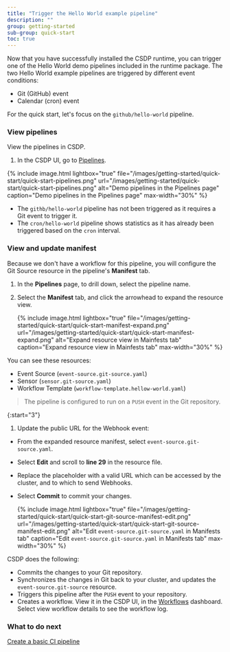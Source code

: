 ```yaml
---
title: "Trigger the Hello World example pipeline"
description: ""
group: getting-started
sub-group: quick-start
toc: true
---
```


Now that you have successfully installed the CSDP runtime, you can trigger one of the Hello World demo pipelines included in the runtime package.
The two Hello World example pipelines are triggered by different event conditions:
* Git (GitHub) event 
* Calendar (cron) event

For the quick start, let's focus on the `github/hello-world` pipeline.

### View pipelines
View the pipelines in CSDP. 
1. In the CSDP UI, go to [Pipelines]((https://g.codefresh.io/2.0/pipelines){:target="\_blank"}). 

  {% include 
   image.html 
   lightbox="true" 
   file="/images/getting-started/quick-start/quick-start-pipelines.png" 
   url="/images/getting-started/quick-start/quick-start-pipelines.png" 
   alt="Demo pipelines in the Pipelines page" 
   caption="Demo pipelines in the Pipelines page"
   max-width="30%" 
   %}  

   * The `githb/hello-world` pipeline has not been triggered as it requires a Git event to trigger it. 
   * The `cron/hello-world` pipeline shows statistics as it has already been triggered based on the `cron` interval.  

### View and update manifest
Because we don't have a workflow for this pipeline, you will configure the Git Source resource in the pipeline's **Manifest** tab.
1. In the **Pipelines** page, to drill down, select the pipeline name.
1. Select the **Manifest** tab, and click the arrowhead to expand the resource view.
  
   {% include 
   image.html 
   lightbox="true" 
   file="/images/getting-started/quick-start/quick-start-manifest-expand.png" 
   url="/images/getting-started/quick-start/quick-start-manifest-expand.png" 
   alt="Expand resource view in Mainfests tab" 
   caption="Expand resource view in Mainfests tab"
   max-width="30%" 
   %} 
  
  You can see these resources:    

  * Event Source (`event-source.git-source.yaml`)
  * Sensor (`sensor.git-source.yaml`)
  * Workflow Template (`workflow-template.hellow-world.yaml`)  


  > The pipeline is configured to run on a `PUSH` event in the Git repository.

{:start="3"}
1. Update the public URL for the Webhook event:
  * From the expanded resource manifest, select `event-source.git-source.yaml`.
  * Select **Edit** and scroll to **line 29** in the resource file.    
  * Replace the placeholder with a valid URL which can be accessed by the cluster, and to which to send Webhooks. 
  * Select **Commit** to commit your changes.  
  
     {% include 
    image.html 
   lightbox="true" 
   file="/images/getting-started/quick-start/quick-start-git-source-manifest-edit.png" 
   url="/images/getting-started/quick-start/quick-start-git-source-manifest-edit.png" 
   alt="Edit `event-source.git-source.yaml` in Manifests tab" 
   caption="Edit `event-source.git-source.yaml` in Manifests tab"
   max-width="30%" 
    %} 

CSDP does the following:
* Commits the changes to your Git repository.
* Synchronizes the changes in Git back to your cluster, and updates the `event-source.git-source` resource.
* Triggers this pipeline after the `PUSH` event to your repository.
* Creates a workflow. View it in the CSDP UI, in the [Workflows]((https://g.codefresh.io/2.0/workflows){:target="\_blank"}) dashboard.  
  Select view workflow details to see the workflow log. 

### What to do next
[Create a basic CI pipeline]({{site.baseurl}}/docs/getting-started/quick-start/create-ci-pipeline)
